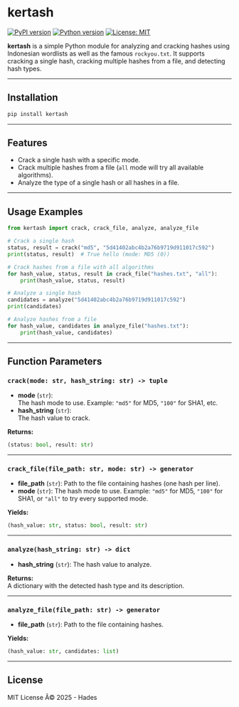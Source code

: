 # kertash

[![PyPI version](https://img.shields.io/pypi/v/kertash.svg)](https://pypi.org/project/kertash/)
[![Python version](https://img.shields.io/pypi/pyversions/kertash.svg)](https://pypi.org/project/kertash/)
[![License: MIT](https://img.shields.io/badge/License-MIT-yellow.svg)](https://opensource.org/licenses/MIT)

**kertash** is a simple Python module for analyzing and cracking hashes using Indonesian wordlists as well as the famous `rockyou.txt`.
It supports cracking a single hash, cracking multiple hashes from a file, and detecting hash types.

---

## Installation

```bash
pip install kertash
```

---

## Features

- Crack a single hash with a specific mode.
- Crack multiple hashes from a file (`all` mode will try all available algorithms).
- Analyze the type of a single hash or all hashes in a file.

---

## Usage Examples

```python
from kertash import crack, crack_file, analyze, analyze_file

# Crack a single hash
status, result = crack("md5", "5d41402abc4b2a76b9719d911017c592")
print(status, result)  # True hello (mode: MD5 (0))

# Crack hashes from a file with all algorithms
for hash_value, status, result in crack_file("hashes.txt", "all"):
    print(hash_value, status, result)

# Analyze a single hash
candidates = analyze("5d41402abc4b2a76b9719d911017c592")
print(candidates)

# Analyze hashes from a file
for hash_value, candidates in analyze_file("hashes.txt"):
    print(hash_value, candidates)
```

---

## Function Parameters

### `crack(mode: str, hash_string: str) -> tuple`
- **mode** (`str`):  
  The hash mode to use. Example: `"md5"` for MD5, `"100"` for SHA1, etc.
- **hash_string** (`str`):  
  The hash value to crack.

**Returns:**
```python
(status: bool, result: str)
```

---

### `crack_file(file_path: str, mode: str) -> generator`
- **file_path** (`str`): Path to the file containing hashes (one hash per line).
- **mode** (`str`): The hash mode to use. Example: `"md5"` for MD5, `"100"` for SHA1, or `"all"` to try every supported mode.

**Yields:**
```python
(hash_value: str, status: bool, result: str)
```

---

### `analyze(hash_string: str) -> dict`
- **hash_string** (`str`): The hash value to analyze.

**Returns:**  
A dictionary with the detected hash type and its description.

---

### `analyze_file(file_path: str) -> generator`
- **file_path** (`str`): Path to the file containing hashes.

**Yields:**  
```python
(hash_value: str, candidates: list)
```

---

## License

MIT License Â© 2025 - Hades